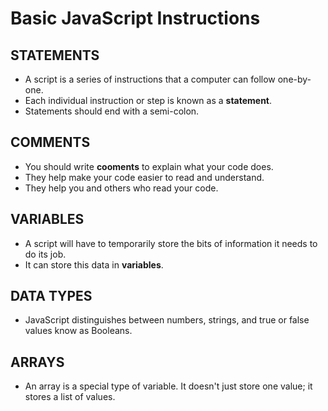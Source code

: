 # Basic JavaScript Instructions
## STATEMENTS
- A script is a series of instructions that a computer can follow one-by-one.
- Each individual instruction or step is known as a **statement**.
- Statements should end with a semi-colon.

## COMMENTS
- You should write **cooments** to explain what your code does.
- They help make your code easier to read and understand.
- They help you and others who read your code.

## VARIABLES
- A script will have to temporarily store the bits of information it needs to do its job.
- It can store this data in **variables**.

## DATA TYPES
- JavaScript distinguishes between numbers, strings, and true or false values know as Booleans.

## ARRAYS
- An array is a special type of variable. It doesn't just store one value; it stores a list of values.
